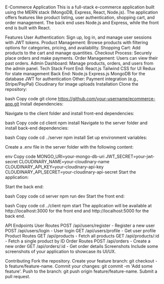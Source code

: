 E-Commerce Application
This is a full-stack e-commerce application built using the MERN stack (MongoDB, Express, React, Node.js). The application offers features like product listing, user authentication, shopping cart, and order management. The back end uses Node.js and Express, while the front end is built with React.

Features
User Authentication: Sign up, log in, and manage user sessions with JWT tokens.
Product Management: Browse products with filtering options for categories, pricing, and availability.
Shopping Cart: Add products to the cart and manage quantities.
Checkout Process: Securely place orders and make payments.
Order Management: Users can view their past orders.
Admin Dashboard: Manage products, orders, and users from the admin panel.
Tech Stack
Front End:
React.js
Tailwind CSS for UI
Redux for state management
Back End:
Node.js
Express.js
MongoDB for the database
JWT for authentication
Other:
Payment integration (e.g., Stripe/PayPal)
Cloudinary for image uploads
Installation
Clone the repository:

bash
Copy code
git clone https://github.com/your-username/ecommerce-app.git
Install dependencies:

Navigate to the client folder and install front-end dependencies:

bash
Copy code
cd client
npm install
Navigate to the server folder and install back-end dependencies:

bash
Copy code
cd ../server
npm install
Set up environment variables:

Create a .env file in the server folder with the following content:

env
Copy code
MONGO_URI=your-mongo-db-uri
JWT_SECRET=your-jwt-secret
CLOUDINARY_NAME=your-cloudinary-name
CLOUDINARY_API_KEY=your-cloudinary-api-key
CLOUDINARY_API_SECRET=your-cloudinary-api-secret
Start the application:

Start the back end:

bash
Copy code
cd server
npm run dev
Start the front end:

bash
Copy code
cd ../client
npm start
The application will be available at http://localhost:3000 for the front end and http://localhost:5000 for the back end.

API Endpoints
User Routes
POST /api/users/register - Register a new user
POST /api/users/login - User login
GET /api/users/profile - Get user profile
Product Routes
GET /api/products - Fetch all products
GET /api/products/:id - Fetch a single product by ID
Order Routes
POST /api/orders - Create a new order
GET /api/orders/:id - Get order details
Screenshots
Include some screenshots of your application to showcase its UI/UX.

Contributing
Fork the repository.
Create your feature branch: git checkout -b feature/feature-name.
Commit your changes: git commit -m 'Add some feature'.
Push to the branch: git push origin feature/feature-name.
Submit a pull request.
